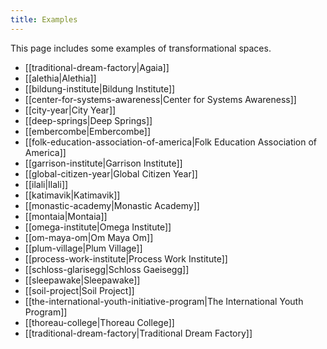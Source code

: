 ```yaml
---
title: Examples
---
```


This page includes some examples of transformational spaces. 

- [[traditional-dream-factory|Agaia]]
- [[alethia|Alethia]]
- [[bildung-institute|Bildung Institute]]
- [[center-for-systems-awareness|Center for Systems Awareness]]
- [[city-year|City Year]]
- [[deep-springs|Deep Springs]]
- [[embercombe|Embercombe]]
- [[folk-education-association-of-america|Folk Education Association of America]]
- [[garrison-institute|Garrison Institute]]
- [[global-citizen-year|Global Citizen Year]]
- [[ilali|Ilali]]
- [[katimavik|Katimavik]]
- [[monastic-academy|Monastic Academy]]
- [[montaia|Montaia]]
- [[omega-institute|Omega Institute]]
- [[om-maya-om|Om Maya Om]]
- [[plum-village|Plum Village]]
- [[process-work-institute|Process Work Institute]]
- [[schloss-glarisegg|Schloss Gaeisegg]]
- [[sleepawake|Sleepawake]]
- [[soil-project|Soil Project]]
- [[the-international-youth-initiative-program|The International Youth Program]]
- [[thoreau-college|Thoreau College]]
- [[traditional-dream-factory|Traditional Dream Factory]]
